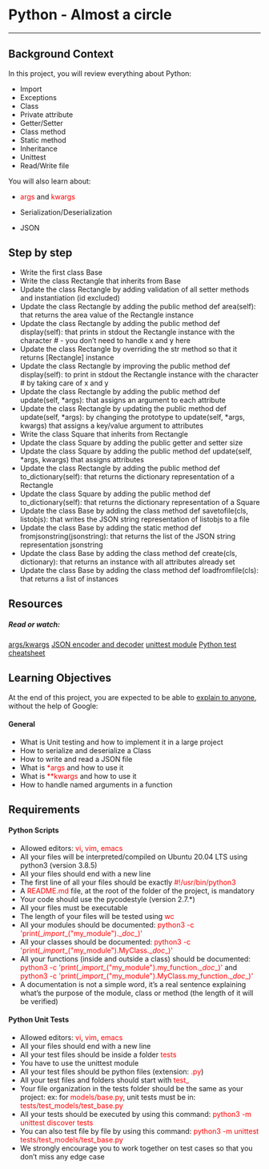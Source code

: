 # Python - Almost a circle
---
## Background Context
In this project, you will review everything about Python:

* Import
* Exceptions
* Class
* Private attribute
* Getter/Setter
* Class method
* Static method
* Inheritance
* Unittest
* Read/Write file

You will also learn about:

* <span style="color:red">args</span> and <span style="color:red">kwargs</span>

* Serialization/Deserialization
* JSON

## Step by step


* Write the first class Base
* Write the class Rectangle that inherits from Base
* Update the class Rectangle by adding validation of all setter methods and instantiation (id excluded)
* Update the class Rectangle by adding the public method def area(self): that returns the area value of the Rectangle instance
* Update the class Rectangle by adding the public method def display(self): that prints in stdout the Rectangle instance with the character # - you don’t need to handle x and y here
* Update the class Rectangle by overriding the str method so that it returns [Rectangle] instance
* Update the class Rectangle by improving the public method def display(self): to print in stdout the Rectangle instance with the character # by taking care of x and y
* Update the class Rectangle by adding the public method def update(self, *args): that assigns an argument to each attribute
* Update the class Rectangle by updating the public method def update(self, *args): by changing the prototype to update(self, *args, kwargs) that assigns a key/value argument to attributes
* Write the class Square that inherits from Rectangle
* Update the class Square by adding the public getter and setter size
* Update the class Square by adding the public method def update(self, *args, kwargs) that assigns attributes
* Update the class Rectangle by adding the public method def to_dictionary(self): that returns the dictionary representation of a Rectangle
* Update the class Square by adding the public method def to_dictionary(self): that returns the dictionary representation of a Square
* Update the class Base by adding the class method def savetofile(cls, listobjs): that writes the JSON string representation of listobjs to a file
* Update the class Base by adding the static method def fromjsonstring(jsonstring): that returns the list of the JSON string representation jsonstring
* Update the class Base by adding the class method def create(cls, dictionary): that returns an instance with all attributes already set
* Update the class Base by adding the class method def loadfromfile(cls): that returns a list of instances

[README.md by https://github.com/PereDeMacron]: #

## Resources
##### Read or watch:
[args/kwargs](https://yasoob.me/2013/08/04/args-and-kwargs-in-python-explained/)
[JSON encoder and decoder](https://docs.python.org/3/library/json.html)
[unittest module](https://docs.python.org/3.4/library/unittest.html#module-unittest)
[Python test cheatsheet](https://www.pythonsheets.com/notes/python-tests.html)

## Learning Objectives
At the end of this project, you are expected to be able to [explain to anyone](https://fs.blog/feynman-learning-technique/), without the help of Google:

#### General

* What is Unit testing and how to implement it in a large project
* How to serialize and deserialize a Class
* How to write and read a JSON file
* What is <span style="color:red">*args</span> and how to use it
* What is <span style="color:red">**kwargs</span> and how to use it
* How to handle named arguments in a function

## Requirements
#### Python Scripts

* Allowed editors: <span style="color:red">vi</span>, <span style="color:red">vim</span>, <span style="color:red">emacs</span>
* All your files will be interpreted/compiled on Ubuntu 20.04 LTS using python3 (version 3.8.5)
* All your files should end with a new line
* The first line of all your files should be exactly <span style="color:red">#!/usr/bin/python3</span>
* A <span style="color:red">README.md</span> file, at the root of the folder of the project, is mandatory
* Your code should use the pycodestyle (version 2.7.*)
* All your files must be executable
* The length of your files will be tested using <span style="color:red">wc</span>
* All your modules should be documented: <span style="color:red">python3 -c 'print(\__import__("my_module").\__doc__)'</span>
* All your classes should be documented: <span style="color:red">python3 -c 'print(\__import__("my_module").MyClass.\__doc__)'</span>
* All your functions (inside and outside a class) should be documented: <span style="color:red">python3 -c 'print(\__import__("my_module").my_function.\__doc__)'</span> and <span style="color:red">python3 -c 'print(\__import__("my_module").MyClass.my_function.\__doc__)'</span>
* A documentation is not a simple word, it’s a real sentence explaining what’s the purpose of the module, class or method (the length of it will be verified)

#### Python Unit Tests

* Allowed editors: <span style="color:red">vi</span>, <span style="color:red">vim</span>, <span style="color:red">emacs</span>
* All your files should end with a new line
* All your test files should be inside a folder <span style="color:red">tests</span>
* You have to use the unittest module
* All your test files should be python files (extension: <span style="color:red">.py</span>)
* All your test files and folders should start with <span style="color:red">test_</span>
* Your file organization in the tests folder should be the same as your project: ex: for <span style="color:red">models/base.py</span>, unit tests must be in: <span style="color:red">tests/test_models/test_base.py</span>
* All your tests should be executed by using this command: <span style="color:red">python3 -m unittest discover tests</span>
* You can also test file by file by using this command: <span style="color:red">python3 -m unittest tests/test_models/test_base.py</span>
* We strongly encourage you to work together on test cases so that you don’t miss any edge case
